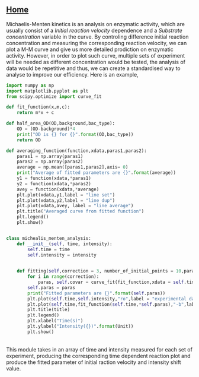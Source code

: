 ## [Home](README.md) 
Michaelis-Menten kinetics is an analysis on enzymatic activity, which are usually consist of a *Initial reaction velocity* dependence and a *Substrate concentration* variable in the curve. By controling difference initial reaction concentration and measuring the corresponding reaction velocity, we can plot a M-M curve and give us more detailed prodiction on enzymatic activity. However, in order to plot such curve, multiple sets of experiment will be needed as different concentration would be tested, the analysis of data would be repetitive and thus, we can create a standardised way to analyse to improve our efficiency. Here is an example,
```python
import numpy as np
import matplotlib.pyplot as plt
from scipy.optimize import curve_fit

def fit_function(x,m,c):
    return m*x + c

def half_area_OD(OD,background,bac_type):
    OD = (OD-background)*4
    print("OD is {} for {}".format(OD,bac_type))
    return OD

def averaging_function(function,xdata,paras1,paras2):
    paras1 = np.array(paras1)
    paras2 = np.array(paras2)
    average = np.mean([paras1,paras2],axis= 0)
    print("Average of fitted parameters are {}".format(average))
    y1 = function(xdata,*paras1)
    y2 = function(xdata,*paras2)
    avey = function(xdata,*average)
    plt.plot(xdata,y1,label = "line set")
    plt.plot(xdata,y2,label = "line dup")
    plt.plot(xdata,avey, label = "line average")
    plt.title("Averaged curve from fitted function")
    plt.legend()
    plt.show()


class michealis_menten_analysis:
    def __init__(self, time, intensity):
        self.time = time
        self.intensity = intensity

    
    def fitting(self,correction = 3, number_of_initial_points = 10,paras = None,starting_data_point = 0, title = "MM exp vs fitted data",Unit = None):
        for i in range(correction):
            paras, self.covar = curve_fit(fit_function,xdata = self.time[starting_data_point:number_of_initial_points+1],ydata = self.intensity[starting_data_point:number_of_initial_points+1],p0=paras)
        self.paras = paras
        print("Fitted parameters are {}".format(self.paras))
        plt.plot(self.time,self.intensity,"ro",label = "experimental data")
        plt.plot(self.time,fit_function(self.time,*self.paras),"-b",label = "fitted curve")
        plt.title(title)
        plt.legend()
        plt.xlabel("Time(s)")
        plt.ylabel("Intensity({})".format(Unit))
        plt.show()

```
<br>
This module takes in an array of time and intensity measured for each set of experiment, producing the corresponding time dependent reaction plot and produce the fitted parameter of initial raction velocity and intensity shift value.